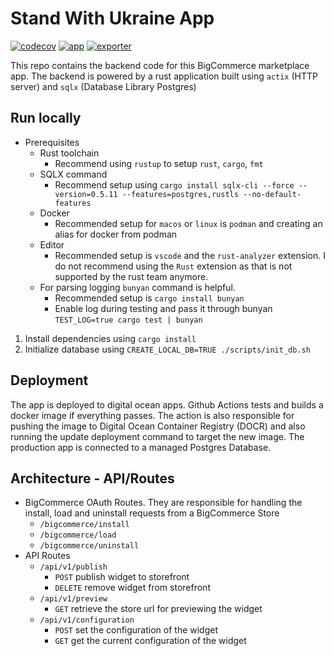 # Stand With Ukraine App

[![codecov](https://codecov.io/gh/swu-bc/stand-with-ukraine-backend/branch/main/graph/badge.svg?token=6EN9JQRHPQ)](https://codecov.io/gh/swu-bc/stand-with-ukraine-backend)
[![app](https://github.com/swu-bc/stand-with-ukraine-backend/actions/workflows/app.yaml/badge.svg)](https://github.com/swu-bc/stand-with-ukraine-backend/actions/workflows/app.yaml)
[![exporter](https://github.com/swu-bc/stand-with-ukraine-backend/actions/workflows/exporter.yaml/badge.svg)](https://github.com/swu-bc/stand-with-ukraine-backend/actions/workflows/exporter.yaml)

This repo contains the backend code for this BigCommerce marketplace app.
The backend is powered by a rust application built using `actix` (HTTP server) and `sqlx` (Database Library Postgres)

## Run locally

- Prerequisites
  - Rust toolchain
    - Recommend using `rustup` to setup `rust`, `cargo`, `fmt`
  - SQLX command
    - Recommend setup using `cargo install sqlx-cli --force --version=0.5.11 --features=postgres,rustls --no-default-features`
  - Docker
    - Recommended setup for `macos` or `linux` is `podman` and creating an alias for docker from podman
  - Editor
    - Recommended setup is `vscode` and the `rust-analyzer` extension. I do not recommend using the `Rust` extension as that is not supported by the rust team anymore.
  - For parsing logging `bunyan` command is helpful.
    - Recommended setup is `cargo install bunyan`
    - Enable log during testing and pass it through bunyan `TEST_LOG=true cargo test | bunyan`

1. Install dependencies using `cargo install`
2. Initialize database using `CREATE_LOCAL_DB=TRUE ./scripts/init_db.sh`

## Deployment

The app is deployed to digital ocean apps. Github Actions tests and builds a docker image if everything passes.
The action is also responsible for pushing the image to Digital Ocean Container Registry (DOCR) and also running the update deployment command to target the new image.
The production app is connected to a managed Postgres Database.

## Architecture - API/Routes

- BigCommerce OAuth Routes. They are responsible for handling the install, load and uninstall requests from a BigCommerce Store
  - `/bigcommerce/install`
  - `/bigcommerce/load`
  - `/bigcommerce/uninstall`
- API Routes
  - `/api/v1/publish`
    - `POST` publish widget to storefront
    - `DELETE` remove widget from storefront
  - `/api/v1/preview`
    - `GET` retrieve the store url for previewing the widget
  - `/api/v1/configuration`
    - `POST` set the configuration of the widget
    - `GET` get the current configuration of the widget
